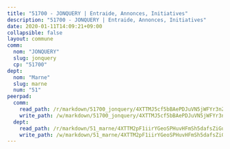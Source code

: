 ```yaml
---
title: "51700 - JONQUERY | Entraide, Annonces, Initiatives"
description: "51700 - JONQUERY | Entraide, Annonces, Initiatives"
date: 2020-01-11T14:09:21+09:00
collapsible: false
layout: commune
comm:
  nom: "JONQUERY"
  slug: jonquery
  cp: "51700"
dept:
  nom: "Marne"
  slug: marne
  num: "51"
peerpad:
  comm:
    read_path: /r/markdown/51700_jonquery/4XTTMJ5cf5bBAePDJuVN5jWFYr3nZ7a2yNtiCQnkGKDb1zY8w
    write_path: /w/markdown/51700_jonquery/4XTTMJ5cf5bBAePDJuVN5jWFYr3nZ7a2yNtiCQnkGKDb1zY8w-K3TgTkeE8Q9dre3miXkVt58dx3LUPhP1QcPUyqyheMvWws8A48ttGHLjFyfkVgQyV7qRWnmXGKohz7mKeNz8CkhkYZtxTEbDXdwbfKDZd1WKChfZxs2GGc1atho95QbadC2EuCwy
  dept:
    read_path: /r/markdown/51_marne/4XTTM2pF1iirYGeoSPHuvHFmSh5dafsZiGuDVqApNYr9W2doe
    write_path: /w/markdown/51_marne/4XTTM2pF1iirYGeoSPHuvHFmSh5dafsZiGuDVqApNYr9W2doe-K3TgV7EpXmd75L5pz6aUTALihWsFeiubyposyfPgz6DbQby3ZQF3gNXaGqeRVGevfRz46yND7Y8QkCv5VozWFj5shZbEokjWNQrdmmsAHCxzuLQj5kuinh4kCdsefHKLdp7xhUwa
---
```


